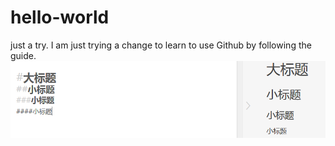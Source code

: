 # hello-world
just a try.
I am just trying a change to learn to use Github by following the guide.
![](https://github.com/comeoncode/hello-world/blob/master/2017-05-01_151936.png)
